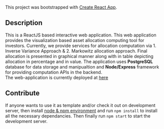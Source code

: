 This project was bootstrapped with [Create React App](https://github.com/facebook/create-react-app).

## Description

This is a ReactJS based interactive web application. This web application provides the visualization based asset allocation computing tool for investors. Currently, we provide services for allocation computation via 1. Inverse Variance Approach & 2. Markowitz allocation approach. Final allocation is presented in graphical manner along with in table depicting allocation in percentage and in value. The application uses **PostgreSQL** database for data storage and manipualtion and **Node/Express** framework for providing computation APIs in  the backend. <br/>
The web-application is currently deployed at <a href = "https://beta-manager.herokuapp.com/">here<a>

## Contribute
If anyone wants to use it as template and/or check it out on development server, then install <a href = "https://nodejs.org/en/download/">node & npm environment</a> and run `npm install` to install all the necessary dependancies. Then finally run `npm start` to start the development server.
